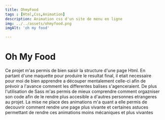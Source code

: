 ```yaml
--- 
title: OhmyFood
tags : [Html,Css,Animation]
description: Animation css d'un site de menu en ligne
img: ../../assets/ohmyfood.png
imgAlt: 'oh my food'

---
```



# Oh My Food 

Ce projet m'as permis de bien saisir la structure d'une page Html. En partant d'une maquette pour produire le resultat final, il etait necessaire pour moi de bien apprendre a découper mentalement celle-ci afin de prévoir a l'avance comment les differentes balises s'agenceraient. De plus l'utilisation de Sass m'as permis de mieux comprendre comment orgazniser son code afin de le rendre plus accesible a d'autres personnes etrangeres au projet.
La mise ne place des animations m'a quant a elle permis de decouvrir comment rendre une page plus vivante et certaines astuces permettant de rendre ces animations moins mécaniques et plus vivantes 